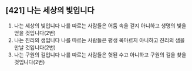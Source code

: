 ## [421] 나는 세상의 빛입니다

1) 나는 세상의 빛입니다 나를 따르는 사람들은 어둠 속을 걷지 아니하고 생명의 빛을 얻을 것입니다(2번)  
2) 나는 진리의 샘입니다 나를 따르는 사람들은 평생 목마르지 아니하고 진리의 샘을 만날 것입니다(2번)  
3) 나는 구원의 길입니다 나를 따르는 사람들은 헛된 수고 아니하고 구원의 길을 찾을 것입니다(2번)
